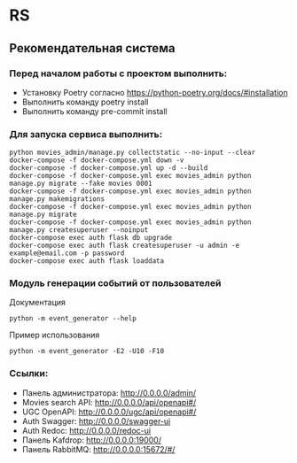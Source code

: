 # RS
## Рекомендательная система

### Перед началом работы с проектом выполнить:
- Установку Poetry согласно https://python-poetry.org/docs/#installation
- Выполнить команду poetry install
- Выполнить команду pre-commit install

### Для запуска сервиса выполнить:
```shell
python movies_admin/manage.py collectstatic --no-input --clear
docker-compose -f docker-compose.yml down -v
docker-compose -f docker-compose.yml up -d --build
docker-compose -f docker-compose.yml exec movies_admin python manage.py migrate --fake movies 0001
docker-compose -f docker-compose.yml exec movies_admin python manage.py makemigrations
docker-compose -f docker-compose.yml exec movies_admin python manage.py migrate
docker-compose -f docker-compose.yml exec movies_admin python manage.py createsuperuser --noinput
docker-compose exec auth flask db upgrade
docker-compose exec auth flask createsuperuser -u admin -e example@email.com -p password
docker-compose exec auth flask loaddata
```

### Модуль генерации событий от пользователей

Документация
```
python -m event_generator --help
```
Пример использования
```
python -m event_generator -E2 -U10 -F10
```

### Ссылки:
- Панель администратора: http://0.0.0.0/admin/
- Movies search API: http://0.0.0.0/api/openapi#/
- UGC OpenAPI: http://0.0.0.0/ugc/api/openapi#/
- Auth Swagger: http://0.0.0.0/swagger-ui
- Auth Redoc: http://0.0.0.0/redoc-ui
- Панель Kafdrop: http://0.0.0.0:19000/
- Панель RabbitMQ: http://0.0.0.0:15672/#/
